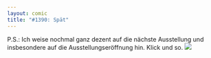```yaml
---
layout: comic
title: "#1390: Spät"
---
```


P.S.:
Ich weise nochmal ganz dezent auf die nächste Ausstellung und insbesondere auf die Ausstellungseröffnung hin. Klick und so.
<a href="http://www.fonflatter.de/bilder/ausstellung4/ausstellung_berlin.png"><img src="http://www.fonflatter.de/bilder/ausstellung4/ausstellung_berlin_s.png"></a>
